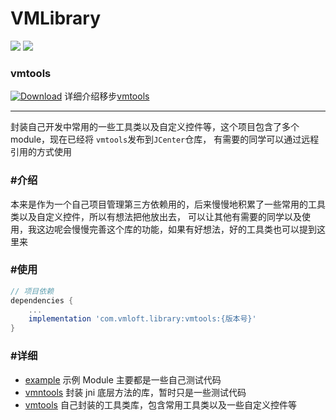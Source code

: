 VMLibrary
=========
[![](https://img.shields.io/badge/author-lzan13-green.svg)](https://github.com/lzan13)
[![](https://img.shields.io/badge/weibo-@lzan13-red.svg)](http://weibo.com/lzan13)

### vmtools
[![Download](https://api.bintray.com/packages/lzan13/VMLibrary/vmtools/images/download.svg)](https://bintray.com/lzan13/VMLibrary/vmtools/_latestVersion)
详细介绍移步[vmtools](./vmtools)

--------

封装自己开发中常用的一些工具类以及自定义控件等，这个项目包含了多个 module，现在已经将 `vmtools`发布到`JCenter`仓库，
有需要的同学可以通过远程引用的方式使用


### #介绍
本来是作为一个自己项目管理第三方依赖用的，后来慢慢地积累了一些常用的工具类以及自定义控件，所以有想法把他放出去，
可以让其他有需要的同学以及使用，我这边呢会慢慢完善这个库的功能，如果有好想法，好的工具类也可以提到这里来

### #使用

```gradle
// 项目依赖
dependencies {
    ...
    implementation 'com.vmloft.library:vmtools:{版本号}'
}
```

### #详细
- [example](./example) 示例 Module 主要都是一些自己测试代码
- [vmntools](./vmntools) 封装 jni 底层方法的库，暂时只是一些测试代码
- [vmtools](./vmtools) 自己封装的工具类库，包含常用工具类以及一些自定义控件等